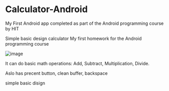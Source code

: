 # Calculator-Android
My First Android app completed as part of the Android programming course by HIT

Simple basic design calculator
My first homework for the Android programming course

![image](https://user-images.githubusercontent.com/34675746/199797503-de84c1dd-5f20-4f26-ab11-87afa091cf9c.png)

It can do basic math operations:
Add, 
Subtract, 
Multiplication,
Divide.

Aslo has precent button, clean buffer, backspace

simple basic disign
